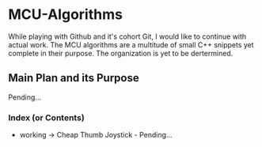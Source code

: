 # MCU-Algorithms

<p>While playing with Github and it's cohort Git, I would like to continue with actual work. The MCU algorithms are a multitude of small C++ snippets yet complete in their purpose. The organization is yet to be dertermined. </p>

## Main Plan and its Purpose
<p> Pending...</p>

### Index (or Contents)

- working -> Cheap Thumb Joystick - Pending...
